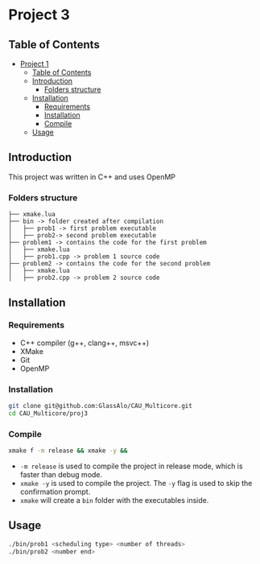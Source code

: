 # Project 3

## Table of Contents
- [Project 1](#project-1)
  - [Table of Contents](#table-of-contents)
  - [Introduction](#introduction)
    - [Folders structure](#folders-structure)
  - [Installation](#installation)
    - [Requirements](#requirements)
    - [Installation](#installation-1)
    - [Compile](#compile)
  - [Usage](#usage)

## Introduction
This project was written in C++ and uses OpenMP 


### Folders structure
```
├── xmake.lua
├── bin -> folder created after compilation
│   ├── prob1 -> first problem executable
│   ├── prob2-> second problem executable
├── problem1 -> contains the code for the first problem
│   ├── xmake.lua
│   ├── prob1.cpp -> problem 1 source code
├── problem2 -> contains the code for the second problem
│   ├── xmake.lua
│   ├── prob2.cpp -> problem 2 source code
```

## Installation
### Requirements
- C++ compiler (g++, clang++, msvc++)
- XMake
- Git
- OpenMP

### Installation
```bash
git clone git@github.com:GlassAlo/CAU_Multicore.git
cd CAU_Multicore/proj3
```

### Compile
```bash
xmake f -m release && xmake -y &&
```
- `-m release` is used to compile the project in release mode, which is faster than debug mode.
- `xmake -y` is used to compile the project. The `-y` flag is used to skip the confirmation prompt.
- `xmake` will create a `bin` folder with the executables inside.

## Usage
```bash
./bin/prob1 <scheduling type> <number of threads>
./bin/prob2 <number end>
```
